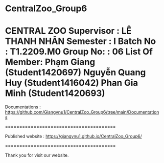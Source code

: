 # CentralZoo_Group6
CENTRAL ZOO
Supervisor : LÊ THANH NHÂN
Semester : I
Batch No : T1.2209.M0
Group No: : 06
List Of Member:
Phạm Giang (Student1420697)
Nguyễn Quang Huy (Student1416042)
Phan Gia Minh (Student1420693)
=======================================

Documentations : https://github.com/Giangvnu1/CentralZoo_Group6/tree/main/Documentations

=======================================

Published website : https://giangvnu1.github.io/CentralZoo_Group6/

=======================================

Thank you for visit our website.
